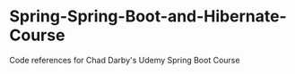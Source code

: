 # Spring-Spring-Boot-and-Hibernate-Course
Code references for Chad Darby's Udemy Spring Boot Course
